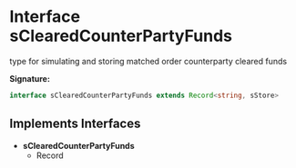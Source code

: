 
# Interface sClearedCounterPartyFunds

type for simulating and storing matched order counterparty cleared funds

<b>Signature:</b>

```typescript
interface sClearedCounterPartyFunds extends Record<string, sStore> 
```

## Implements Interfaces

- <b>sClearedCounterPartyFunds</b>
    - Record

